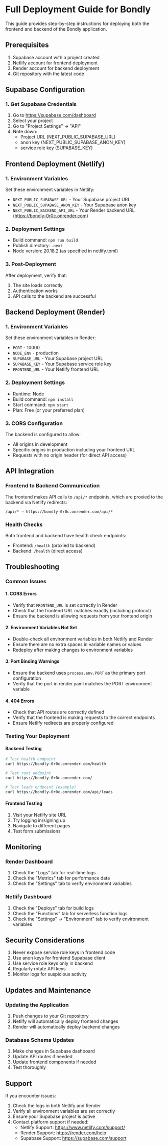 # Full Deployment Guide for Bondly

This guide provides step-by-step instructions for deploying both the frontend and backend of the Bondly application.

## Prerequisites

1. Supabase account with a project created
2. Netlify account for frontend deployment
3. Render account for backend deployment
4. Git repository with the latest code

## Supabase Configuration

### 1. Get Supabase Credentials
1. Go to https://supabase.com/dashboard
2. Select your project
3. Go to "Project Settings" → "API"
4. Note down:
   - Project URL (NEXT_PUBLIC_SUPABASE_URL)
   - anon key (NEXT_PUBLIC_SUPABASE_ANON_KEY)
   - service role key (SUPABASE_KEY)

## Frontend Deployment (Netlify)

### 1. Environment Variables
Set these environment variables in Netlify:
- `NEXT_PUBLIC_SUPABASE_URL` - Your Supabase project URL
- `NEXT_PUBLIC_SUPABASE_ANON_KEY` - Your Supabase anon key
- `NEXT_PUBLIC_BACKEND_API_URL` - Your Render backend URL (https://bondly-0r0c.onrender.com)

### 2. Deployment Settings
- Build command: `npm run build`
- Publish directory: `.next`
- Node version: 20.18.2 (as specified in netlify.toml)

### 3. Post-Deployment
After deployment, verify that:
1. The site loads correctly
2. Authentication works
3. API calls to the backend are successful

## Backend Deployment (Render)

### 1. Environment Variables
Set these environment variables in Render:
- `PORT` - 10000
- `NODE_ENV` - production
- `SUPABASE_URL` - Your Supabase project URL
- `SUPABASE_KEY` - Your Supabase service role key
- `FRONTEND_URL` - Your Netlify frontend URL

### 2. Deployment Settings
- Runtime: Node
- Build command: `npm install`
- Start command: `npm start`
- Plan: Free (or your preferred plan)

### 3. CORS Configuration
The backend is configured to allow:
- All origins in development
- Specific origins in production including your frontend URL
- Requests with no origin header (for direct API access)

## API Integration

### Frontend to Backend Communication
The frontend makes API calls to `/api/*` endpoints, which are proxied to the backend via Netlify redirects:
```
/api/* → https://bondly-0r0c.onrender.com/api/*
```

### Health Checks
Both frontend and backend have health check endpoints:
- Frontend: `/health` (proxied to backend)
- Backend: `/health` (direct access)

## Troubleshooting

### Common Issues

#### 1. CORS Errors
- Verify that `FRONTEND_URL` is set correctly in Render
- Check that the frontend URL matches exactly (including protocol)
- Ensure the backend is allowing requests from your frontend origin

#### 2. Environment Variables Not Set
- Double-check all environment variables in both Netlify and Render
- Ensure there are no extra spaces in variable names or values
- Redeploy after making changes to environment variables

#### 3. Port Binding Warnings
- Ensure the backend uses `process.env.PORT` as the primary port configuration
- Verify that the port in render.yaml matches the PORT environment variable

#### 4. 404 Errors
- Check that API routes are correctly defined
- Verify that the frontend is making requests to the correct endpoints
- Ensure Netlify redirects are properly configured

### Testing Your Deployment

#### Backend Testing
```bash
# Test health endpoint
curl https://bondly-0r0c.onrender.com/health

# Test root endpoint
curl https://bondly-0r0c.onrender.com/

# Test leads endpoint (example)
curl https://bondly-0r0c.onrender.com/api/leads
```

#### Frontend Testing
1. Visit your Netlify site URL
2. Try logging in/signing up
3. Navigate to different pages
4. Test form submissions

## Monitoring

### Render Dashboard
1. Check the "Logs" tab for real-time logs
2. Check the "Metrics" tab for performance data
3. Check the "Settings" tab to verify environment variables

### Netlify Dashboard
1. Check the "Deploys" tab for build logs
2. Check the "Functions" tab for serverless function logs
3. Check the "Settings" → "Environment" tab to verify environment variables

## Security Considerations

1. Never expose service role keys in frontend code
2. Use anon keys for frontend Supabase client
3. Use service role keys only in backend
4. Regularly rotate API keys
5. Monitor logs for suspicious activity

## Updates and Maintenance

### Updating the Application
1. Push changes to your Git repository
2. Netlify will automatically deploy frontend changes
3. Render will automatically deploy backend changes

### Database Schema Updates
1. Make changes in Supabase dashboard
2. Update API routes if needed
3. Update frontend components if needed
4. Test thoroughly

## Support

If you encounter issues:
1. Check the logs in both Netlify and Render
2. Verify all environment variables are set correctly
3. Ensure your Supabase project is active
4. Contact platform support if needed:
   - Netlify Support: https://www.netlify.com/support/
   - Render Support: https://render.com/help
   - Supabase Support: https://supabase.com/support